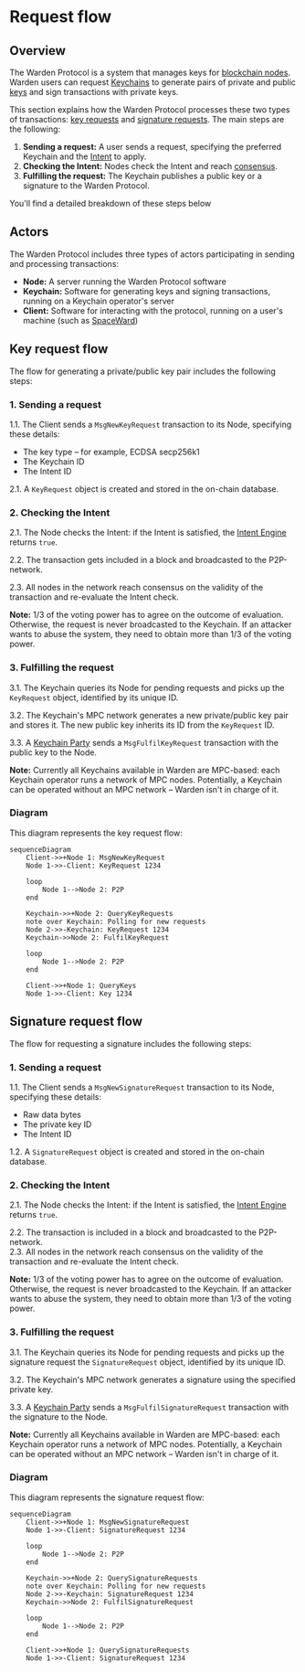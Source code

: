 ﻿---
sidebar_position: 4
---

# Request flow

## Overview

The Warden Protocol is a system that manages keys for [blockchain nodes](/learn/glossary#warden-protocol-node). Warden users can request [Keychains](/learn/glossary#keychain) to generate pairs of private and public [keys](/learn/glossary#key) and sign transactions with private keys.

This section explains how the Warden Protocol processes these two types of transactions: [key requests](/learn/glossary#key-request) and [signature requests](/learn/glossary#signature-request). The main steps are the following:

1. **Sending a request:** A user sends a request, specifying the preferred Keychain and the [Intent](/learn/glossary#intent) to apply.
2. **Checking the Intent:** Nodes check the Intent and reach [consensus](/learn/glossary#staking).
3. **Fulfilling the request:** The Keychain publishes a public key or a signature to the Warden Protocol.

 You'll find a detailed breakdown of these steps below

## Actors

The Warden Protocol includes three types of actors participating in sending and processing transactions:

- **Node:** A server running the Warden Protocol software
- **Keychain:** Software for generating keys and signing transactions, running on a Keychain operator's server
- **Client:** Software for interacting with the protocol, running on a user's machine (such as [SpaceWard](/learn/glossary#spaceward))

## Key request flow

The flow for generating a private/public key pair includes the following steps:

### 1. Sending a request

1.1. The Client sends a `MsgNewKeyRequest` transaction to its Node, specifying these details:

- The key type – for example, ECDSA secp256k1
- The Keychain ID
- The Intent ID

2.1. A `KeyRequest` object is created and stored in the on-chain database.

### 2. Checking the Intent

2.1. The Node checks the Intent: if the Intent is satisfied, the [Intent Engine](/learn/glossary#intent-engine) returns `true`.

2.2. The transaction gets included in a block and broadcasted to the P2P-network.

2.3. All nodes in the network reach consensus on the validity of the transaction and re-evaluate the Intent check.

**Note:** 1/3 of the voting power has to agree on the outcome of evaluation. Otherwise, the request is never broadcasted to the Keychain. If an attacker wants to abuse the system, they need to obtain more than 1/3 of the voting power.

### 3. Fulfilling the request

3.1. The Keychain queries its Node for pending requests and picks up the `KeyRequest` object, identified by its unique ID.

3.2. The Keychain's MPC network generates a new private/public key pair and stores it. The new public key inherits its ID from the `KeyRequest` ID. 

3.3. A [Keychain Party](/learn/glossary#keychain-party) sends a `MsgFulfilKeyRequest` transaction with the public key to the Node.

**Note:** Currently all Keychains available in Warden are MPC-based: each Keychain operator runs a network of MPC nodes. Potentially, a Keychain can be operated without an MPC network – Warden isn't in charge of it.

### Diagram

This diagram represents the key request flow:

```mermaid
sequenceDiagram
    Client->>+Node 1: MsgNewKeyRequest
    Node 1->>-Client: KeyRequest 1234

    loop
        Node 1-->Node 2: P2P
    end

    Keychain->>+Node 2: QueryKeyRequests
    note over Keychain: Polling for new requests
    Node 2->>-Keychain: KeyRequest 1234
    Keychain->>Node 2: FulfilKeyRequest

    loop
        Node 1-->Node 2: P2P
    end

    Client->>+Node 1: QueryKeys
    Node 1->>-Client: Key 1234
```

## Signature request flow

The flow for requesting a signature includes the following steps:

### 1. Sending a request

1.1. The Client sends a `MsgNewSignatureRequest` transaction to its Node, specifying these details:

- Raw data bytes
- The private key ID
- The Intent ID

1.2. A `SignatureRequest` object is created and stored in the on-chain database. 

### 2. Checking the Intent

2.1. The Node checks the Intent: if the Intent is satisfied, the [Intent Engine](/learn/glossary#intent-engine) returns `true`.

2.2. The transaction is included in a block and broadcasted to the P2P-network.  
2.3. All nodes in the network reach consensus on the validity of the transaction and re-evaluate the Intent check.

**Note:** 1/3 of the voting power has to agree on the outcome of evaluation. Otherwise, the request is never broadcasted to the Keychain. If an attacker wants to abuse the system, they need to obtain more than 1/3 of the voting power.

### 3. Fulfilling the request

3.1. The Keychain queries its Node for pending requests and picks up the signature request the `SignatureRequest` object, identified by its unique ID.  

3.2. The Keychain's MPC network generates a signature using the specified private key.  

3.3. A [Keychain Party](/learn/glossary#keychain-party) sends a `MsgFulfilSignatureRequest` transaction with the signature to the Node.

**Note:** Currently all Keychains available in Warden are MPC-based: each Keychain operator runs a network of MPC nodes. Potentially, a Keychain can be operated without an MPC network – Warden isn't in charge of it.

### Diagram

This diagram represents the signature request flow:

```mermaid
sequenceDiagram
    Client->>+Node 1: MsgNewSignatureRequest
    Node 1->>-Client: SignatureRequest 1234

    loop
        Node 1-->Node 2: P2P
    end

    Keychain->>+Node 2: QuerySignatureRequests
    note over Keychain: Polling for new requests
    Node 2->>-Keychain: SignatureRequest 1234
    Keychain->>Node 2: FulfilSignatureRequest

    loop
        Node 1-->Node 2: P2P
    end

    Client->>+Node 1: QuerySignatureRequests
    Node 1->>-Client: SignatureRequest 1234
```